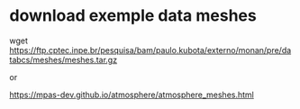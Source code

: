 
# download exemple data meshes

wget https://ftp.cptec.inpe.br/pesquisa/bam/paulo.kubota/externo/monan/pre/databcs/meshes/meshes.tar.gz

or

https://mpas-dev.github.io/atmosphere/atmosphere_meshes.html

#
